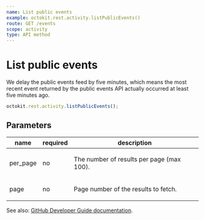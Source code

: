 ```yaml
---
name: List public events
example: octokit.rest.activity.listPublicEvents()
route: GET /events
scope: activity
type: API method
---
```


# List public events

We delay the public events feed by five minutes, which means the most recent event returned by the public events API actually occurred at least five minutes ago.

```js
octokit.rest.activity.listPublicEvents();
```

## Parameters

<table>
  <thead>
    <tr>
      <th>name</th>
      <th>required</th>
      <th>description</th>
    </tr>
  </thead>
  <tbody>
    <tr><td>per_page</td><td>no</td><td>

The number of results per page (max 100).

</td></tr>
<tr><td>page</td><td>no</td><td>

Page number of the results to fetch.

</td></tr>
  </tbody>
</table>

See also: [GitHub Developer Guide documentation](https://docs.github.com/enterprise-cloud@latest//rest/reference/activity#list-public-events).
